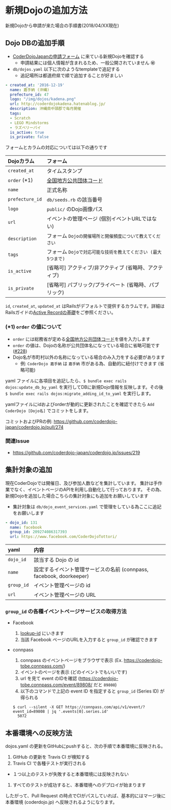 # 新規Dojoの追加方法

新規Dojoから申請が来た場合の手順書(2018/04/XX現在)

## Dojo DBの追加手順

+ [CoderDojoJapanの申請フォーム](http://goo.gl/forms/UfY69hsA99) に来ている新規Dojoを確認する
    + 申請結果には個人情報が含まれるため、一般公開されていません :secret:
+ `db/dojos.yaml` 以下に次のようなtemplateで追記する
    + 追記場所は都道府県で順で追加することが好ましい

```yaml
- created_at: '2016-12-19'
  name: 嘉手納 (沖縄)
  prefecture_id: 47
  logo: "/img/dojos/kadena.png"
  url: http://coderdojokadena.hatenablog.jp/
  description: 沖縄県中頭郡で毎月開催
  tags:
  - Scratch
  - LEGO Mindstorms
  - ラズベリーパイ
  is_active: true
  is_private: false
```

フォームとカラムの対応については以下の通りです

| Dojoカラム | フォーム |
|:---|:---|
| `created_at` | タイムスタンプ |
| `order` (*1) | [全国地方公共団体コード](http://www.soumu.go.jp/denshijiti/code.html) |
| `name` | 正式名称 |
| `prefecture_id` | `db/seeds.rb` の該当番号 |
| `logo` | `public/` のDojo画像パス |
| `url` | イベントの管理ページ (個別イベントURLではない) |
| `description` | フォーム `Dojoの開催場所と開催頻度について教えてください` |
| `tags` | フォーム `Dojoで対応可能な技術を教えてください (最大5つまで)` |
| `is_active` | [省略可] アクティブ/非アクティブ (省略時、アクティブ) |
| `is_private` | [省略可] パブリック/プライベート (省略時、パブリック) |

`id`, `created_at`, `updated_at` はRailsがデフォルトで提供するカラムです。詳細はRailsガイドの[Active Recordの基礎](https://railsguides.jp/active_record_basics.html#%E3%82%B9%E3%82%AD%E3%83%BC%E3%83%9E%E3%81%AE%E3%83%AB%E3%83%BC%E3%83%AB)をご参照ください。

### (*1) `order` の値について

- `order` には総務省が定める[全国地方公共団体コード](http://www.soumu.go.jp/denshijiti/code.html)を値を入力します
- `order` の値は、Dojoの名称が公共団体名になっている場合に省略可能です ([#228](https://github.com/coderdojo-japan/coderdojo.jp/issues/228))
- Dojo名が市町村以外の名称になっている場合のみ入力をする必要があります
    - 例: `CoderDojo 嘉手納` は `嘉手納` 市がある為、自動的に紐付けできます (省略可能)

yaml ファイルに各項目を追記したら、`$ bundle exec rails dojos:update_db_by_yaml` を実行してDBに新規Dojo情報を反映します。その後 `$ bundle exec rails dojos:migrate_adding_id_to_yaml` を実行します。

yamlファイルにidおよびorderが動的に更新されたことを確認できたら `Add CoderDojo [Dojo名]` でコミットをします。

コミットおよびPRの例: https://github.com/coderdojo-japan/coderdojo.jp/pull/274

### 関連Issue

- https://github.com/coderdojo-japan/coderdojo.jp/issues/219

## 集計対象の追加

現在CoderDojoでは開催日、及び参加人数などを集計しています。
集計は手作業でなく、イベントページのAPIを利用し自動化して行っております。
その為、新規Dojoを追加した場合こちらの集計対象にも追加をお願いしています

- 集計対象は `db/dojo_event_services.yaml` で管理をしている為ここに追記をお願いします

```yaml
- dojo_id: 131
  name: facebook
  group_id: 209274086317393
  url: https://www.facebook.com/CoderDojoTottori/
```

|yaml|内容|
|:---|:---|
| `dojo_id` | 該当する Dojo の id |
| `name` | 設定するイベント管理サービスの名前 (connpass, facebook, doorkeeper) |
| `group_id` | イベント管理ページの id |
| `url` | イベント管理ページの URL |

### `group_id` の各種イベントページサービスの取得方法

- Facebook
  1. [lookup-id](https://lookup-id.com/#) にいきます
  2. 当該 Facebook ページのURLを入力すると `group_id` が確認できます
- connpass
  1. connpass のイベントページをブラウザで表示 (Ex. https://coderdojo-tobe.connpass.com/)
  2. イベントのページを表示 (どのイベントでもいいです)
  3. url を見て event のIDを確認 (https://coderdojo-tobe.connpass.com/event/89808/ だと `89808`)
  4. 以下のコマンドで上記の event ID を指定すると `group_id` (Series ID) が得られる
  
  ```
  $ curl --silent -X GET https://connpass.com/api/v1/event/?event_id=89808 | jq '.events[0].series.id'
    5072
  ```

## 本番環境への反映方法

dojos.yaml の更新をGitHubにpushすると、次の手順で本番環境に反映される。

1. GitHub の更新を Travis CI が検知する
1. Travis CI で各種テストが実行される
  - １つ以上のテストが失敗すると本番環境には反映されない
1. すべてのテストが成功すると、本番環境へのデプロイが始まります

したがって、Pull Request の時点でCIがパスしていれば、基本的にはマージ後に本番環境 (coderdojo.jp) へ反映されるようになります。
